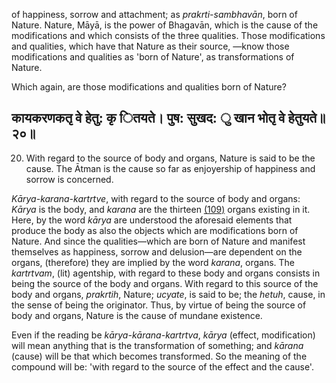 of happiness, sorrow and attachment; as *prakrti-sambhavān*, born of Nature. Nature, Māyā, is the power of Bhagavān, which is the cause of the modifications and which consists of the three qualities. Those modifications and qualities, which have that Nature as their source, —know those modifications and qualities as 'born of Nature', as transformations of Nature.

Which again, are those modifications and qualities born of Nature?

## कायकरणकतृ वे हेतु: कृ ितयते। पुष: सुखद: ु खान भोतृ वे हेतुयते॥२०॥

20. With regard to the source of body and organs, Nature is said to be the cause. The Ātman is the cause so far as enjoyership of happiness and sorrow is concerned.

*Kārya-karana-kartrtve*, with regard to the source of body and organs: *Kārya* is the body, and *karana* are the thirteen [\(109\)](#page--1-0) organs existing in it. Here, by the word *kārya* are understood the aforesaid elements that produce the body as also the objects which are modifications born of Nature. And since the qualities—which are born of Nature and manifest themselves as happiness, sorrow and delusion—are dependent on the organs, (therefore) they are implied by the word *karana*, organs. The *kartrtvam*, (lit) agentship, with regard to these body and organs consists in being the source of the body and organs. With regard to this source of the body and organs, *prakrtih*, Nature; *ucyate*, is said to be; the *hetuh*, cause, in the sense of being the originator. Thus, by virtue of being the source of body and organs, Nature is the cause of mundane existence.

Even if the reading be *kārya-kārana-kartrtva*, *kārya* (effect, modification) will mean anything that is the transformation of something; and *kārana* (cause) will be that which becomes transformed. So the meaning of the compound will be: 'with regard to the source of the effect and the cause'.